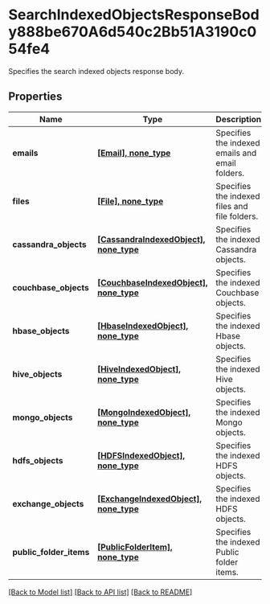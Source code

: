 # SearchIndexedObjectsResponseBody888be670A6d540c2Bb51A3190c054fe4

Specifies the search indexed objects response body.

## Properties
Name | Type | Description | Notes
------------ | ------------- | ------------- | -------------
**emails** | [**[Email], none_type**](Email.md) | Specifies the indexed emails and email folders. | [optional] 
**files** | [**[File], none_type**](File.md) | Specifies the indexed files and file folders. | [optional] 
**cassandra_objects** | [**[CassandraIndexedObject], none_type**](CassandraIndexedObject.md) | Specifies the indexed Cassandra objects. | [optional] 
**couchbase_objects** | [**[CouchbaseIndexedObject], none_type**](CouchbaseIndexedObject.md) | Specifies the indexed Couchbase objects. | [optional] 
**hbase_objects** | [**[HbaseIndexedObject], none_type**](HbaseIndexedObject.md) | Specifies the indexed Hbase objects. | [optional] 
**hive_objects** | [**[HiveIndexedObject], none_type**](HiveIndexedObject.md) | Specifies the indexed Hive objects. | [optional] 
**mongo_objects** | [**[MongoIndexedObject], none_type**](MongoIndexedObject.md) | Specifies the indexed Mongo objects. | [optional] 
**hdfs_objects** | [**[HDFSIndexedObject], none_type**](HDFSIndexedObject.md) | Specifies the indexed HDFS objects. | [optional] 
**exchange_objects** | [**[ExchangeIndexedObject], none_type**](ExchangeIndexedObject.md) | Specifies the indexed HDFS objects. | [optional] 
**public_folder_items** | [**[PublicFolderItem], none_type**](PublicFolderItem.md) | Specifies the indexed Public folder items. | [optional] 

[[Back to Model list]](../README.md#documentation-for-models) [[Back to API list]](../README.md#documentation-for-api-endpoints) [[Back to README]](../README.md)


